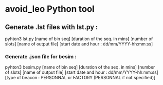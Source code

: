 # avoid_leo Python tool

## Generate .lst files with lst.py :

pyhton3 lst.py [name of bin seq] [duration of the seq. in mins] [number of slots] [name of output file] [start date and hour : dd/mm/YYYY-hh:mm:ss]

### Generate .json file for besim :

pyhton3 besim.py [name of bin seq] [duration of the seq. in mins] [number of slots] [name of output file] [start date and hour : dd/mm/YYYY-hh:mm:ss] [type of beacon : PERSONNAL or FACTORY (PERSONNAL if not specified)]